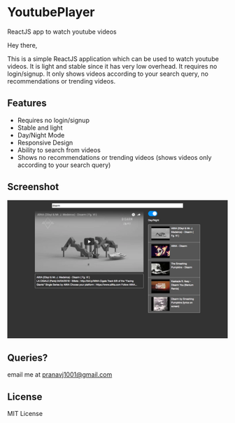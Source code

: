 # YoutubePlayer
ReactJS app to watch youtube videos

Hey there,

This is a simple ReactJS application which can be used to watch youtube videos. It is light and stable since it has very low overhead. It requires no login/signup. It only shows videos according to your search query, no recommendations or trending videos.

## Features
 
* Requires no login/signup
* Stable and light
* Day/Night Mode
* Responsive Design
* Ability to search from videos
* Shows no recommendations or trending videos (shows videos only according to your search query)

## Screenshot

<p align="center">
<img src="ScreenShot.png">
</p>

## Queries?

email me at pranavj1001@gmail.com

## License

MIT License
